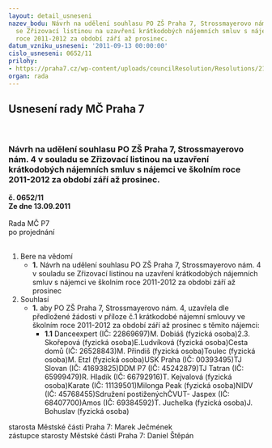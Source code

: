 ```yaml
---
layout: detail_usneseni
nazev_bodu: Návrh na udělení souhlasu PO ZŠ Praha 7, Strossmayerovo nám. 4 v souladu
  se Zřizovací listinou na uzavření krátkodobých nájemních smluv s nájemci ve školním
  roce 2011-2012 za období září až prosinec.
datum_vzniku_usneseni: '2011-09-13 00:00:00'
cislo_usneseni: 0652/11
prilohy:
- https://praha7.cz/wp-content/uploads/councilResolution/Resolutions/21373/43-11-p%c5%99._smlouvy_stross.doc
organ: rada
---
```

<div id="ucUsn_pList" class="usn">
	<span><h2>Usnesení rady MČ Praha 7 </h2>
<br></span><div class="standBody">
<span><h3>Návrh na udělení souhlasu PO ZŠ Praha 7, Strossmayerovo nám. 4 v souladu se Zřizovací listinou na uzavření krátkodobých nájemních smluv s nájemci ve školním roce 2011-2012 za období září až prosinec.</h3></span><div class="center">
		<strong>č. 0652/11</strong><br>
	</div>
<div class="center">
		<strong>Ze dne 13.09.2011</strong><br><br>
	</div>Rada MČ P7<br> po projednání<br><br><ol>
<li>Bere na vědomí<ul><li>
<strong>1.</strong> Návrh na udělení souhlasu PO ZŠ Praha 7, Strossmayerovo nám. 4 v souladu se Zřizovací listinou na uzavření krátkodobých nájemních smluv s nájemci ve školním roce 2011-2012 za období září až prosinec</li></ul>
</li>
<li>Souhlasí<ul><li>
<strong>1.</strong> aby PO ZŠ Praha 7, Strossmayerovo nám. 4, uzavřela dle předložené žádosti v příloze č.1 krátkodobé nájemní smlouvy ve školním roce 2011-2012 za období září až prosinec s těmito nájemci: <ul><li>
<strong>1.1</strong> Danceexpert (IČ: 22869697)M. Dobiáš (fyzická osoba)2.3.	Skořepová (fyzická osoba)E.Ludvíková (fyzická osoba)Cesta domů (IČ: 26528843)M. Přindiš (fyzická osoba)Toulec (fyzická osoba)M. Etzl (fyzická osoba)USK Praha (IČ: 00393495)TJ Slovan (IČ: 41693825)DDM P7 (IČ: 45242879)TJ Tatran (IČ: 65999479)R. Hladík (IČ: 66792916)T. Kejvalová (fyzická osoba)Karate (IČ: 11139501)Milonga Peak (fyzická osoba)NIDV (IČ: 45768455)Sdružení postiženýchČVUT- Jaspex (IČ: 68407700)Amos (IČ: 69384592)T. Juchelka (fyzická osoba)J. Bohuslav (fyzická osoba)</li></ul>
</li></ul>
</li>
</ol>starosta Městské části Praha 7: Marek Ječmének<br>zástupce starosty Městské části Praha 7: Daniel Štěpán 
</div>
</div>